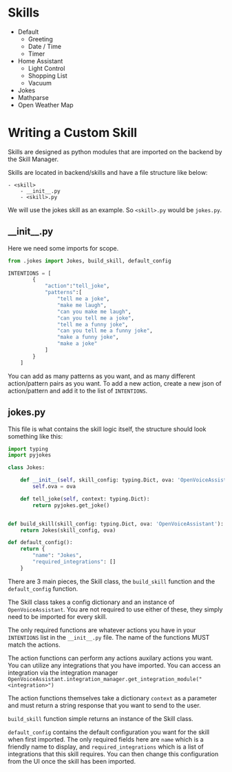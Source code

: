 # Skills
* Default
    * Greeting
    * Date / Time
    * Timer
* Home Assistant
    * Light Control
    * Shopping List
    * Vacuum
* Jokes
* Mathparse
* Open Weather Map

# Writing a Custom Skill
Skills are designed as python modules that are imported on the backend by the Skill Manager.

Skills are located in backend/skills and have a file structure like below:
```
- <skill>
    - __init__.py
    - <skill>.py
```

We will use the jokes skill as an example. So ```<skill>.py``` would be ```jokes.py```.

## \_\_init\_\_.py
Here we need some imports for scope.
```python
from .jokes import Jokes, build_skill, default_config

INTENTIONS = [
        {
            "action":"tell_joke",
            "patterns":[
                "tell me a joke",
                "make me laugh",
                "can you make me laugh",
                "can you tell me a joke",
                "tell me a funny joke",
                "can you tell me a funny joke",
                "make a funny joke",
                "make a joke"
            ]
        }
    ]
```

You can add as many patterns as you want, and as many different action/pattern pairs as you want. To add a new action, create a new json of action/pattern and add it to the list of ```INTENTIONS```.

## jokes.py
This file is what contains the skill logic itself, the structure should look something like this:

```python
import typing
import pyjokes

class Jokes:

    def __init__(self, skill_config: typing.Dict, ova: 'OpenVoiceAssistant'):
        self.ova = ova

    def tell_joke(self, context: typing.Dict):
        return pyjokes.get_joke()


def build_skill(skill_config: typing.Dict, ova: 'OpenVoiceAssistant'):
    return Jokes(skill_config, ova)

def default_config():
    return {
        "name": "Jokes",
        "required_integrations": []
    }
```

There are 3 main pieces, the Skill class, the ```build_skill``` function and the ```default_config``` function.

The Skill class takes a config dictionary and an instance of ```OpenVoiceAssistant```. You are not required to use either of these, they simply need to be imported for every skill. 

The only required functions are whatever actions you have in your ```INTENTIONS``` list in the ```__init__.py``` file. The name of the functions MUST match the actions.

The action functions can perform any actions auxilary actions you want. You can utilize any integrations that you have imported. You can access an integration via the integration manager ```OpenVoiceAssistant.integration_manager.get_integration_module("<integration>")```

The action functions themselves take a dictionary ```context``` as a parameter and must return a string response that you want to send to the user.

```build_skill``` function simple returns an instance of the Skill class.

```default_config``` contains the default configuration you want for the skill when first imported. The only required fields here are ```name``` which is a friendly name to display, and ```required_integrations``` which is a list of integrations that this skill requires. You can then change this configuration from the UI once the skill has been imported.